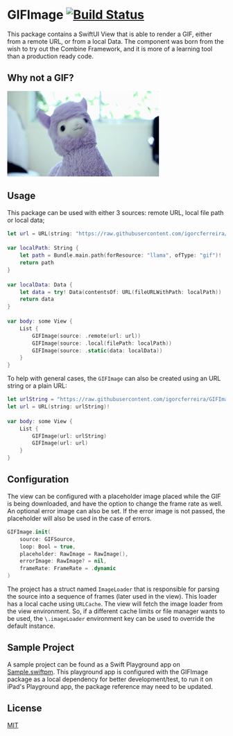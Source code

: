 # GIFImage [![Build Status](https://app.bitrise.io/app/d733d1c0249a401a/status.svg?token=4LmnxZKU0GgcdG6IehKB0Q&branch=main)](https://app.bitrise.io/app/d733d1c0249a401a)

This package contains a SwiftUI View that is able to render a GIF, either from a remote URL, or from a local Data. The component was born from the wish to try out the Combine Framework, and it is more of a learning tool than a production ready code.

## Why not a GIF?

![Hipster LLama](Tests/test.gif)

## Usage

This package can be used with either 3 sources: remote URL, local file path or local data;

```swift
let url = URL(string: "https://raw.githubusercontent.com/igorcferreira/GIFImage/main/Tests/test.gif")!

var localPath: String {
	let path = Bundle.main.path(forResource: "llama", ofType: "gif")!
	return path
}

var localData: Data {
    let data = try! Data(contentsOf: URL(fileURLWithPath: localPath))
    return data
}

var body: some View {
    List {
        GIFImage(source: .remote(url: url))
        GIFImage(source: .local(filePath: localPath))
        GIFImage(source: .static(data: localData))
    }
}
```

To help with general cases, the `GIFImage` can also be created using an URL string or a plain URL:

```swift
let urlString = "https://raw.githubusercontent.com/igorcferreira/GIFImage/main/Tests/test.gif"
let url = URL(string: urlString)!

var body: some View {
    List {
        GIFImage(url: urlString)
        GIFImage(url: url)
    }
}
```

## Configuration

The view can be configured with a placeholder image placed while the GIF is being downloaded, and have the option to change the frame rate as well. An optional error image can also be set. If the error image is not passed, the placeholder will also be used in the case of errors.

```swift
GIFImage.init(
    source: GIFSource,
    loop: Bool = true,
    placeholder: RawImage = RawImage(),
    errorImage: RawImage? = nil,
    frameRate: FrameRate = .dynamic
)
```

The project has a struct named `ImageLoader` that is responsible for parsing the source into a sequence of frames (later used in the view). This loader has a local cache using `URLCache`. The view will fetch the image loader from the view environment. So, if a different cache limits or file manager wants to be used, the `\.imageLoader` environment key can be used to override the default instance.

## Sample Project

A sample project can be found as a Swift Playground app on [Sample.swiftpm](Sample.swiftpm). This playground app is configured with the GIFImage package as a local dependency for better development/test, to run it on iPad's Playground app, the package reference may need to be updated.

## License

[MIT](LICENSE)

